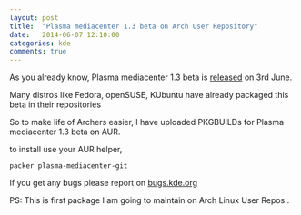 ```yaml
---
layout: post
title:  "Plasma mediacenter 1.3 beta on Arch User Repository"
date:   2014-06-07 12:10:00
categories: kde
comments: true
---
```


As you already know, Plasma mediacenter 1.3 beta is [released](http://sinny.in/pmc1.3beta) on 3rd June.

Many distros like Fedora, openSUSE, KUbuntu have already packaged this beta in their repositories

So to make life of Archers easier, I have uploaded PKGBUILDs for Plasma mediacenter 1.3 beta on AUR.

to install use your AUR helper,

```packer plasma-mediacenter-git```

If you get any bugs please report on [bugs.kde.org](https://bugs.kde.org)

PS: This is first package I am going to maintain on Arch Linux User Repos..
